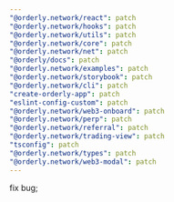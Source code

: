 ```yaml
---
"@orderly.network/react": patch
"@orderly.network/hooks": patch
"@orderly.network/utils": patch
"@orderly.network/core": patch
"@orderly.network/net": patch
"@orderly/docs": patch
"@orderly.network/examples": patch
"@orderly.network/storybook": patch
"@orderly.network/cli": patch
"create-orderly-app": patch
"eslint-config-custom": patch
"@orderly.network/web3-onboard": patch
"@orderly.network/perp": patch
"@orderly.network/referral": patch
"@orderly.network/trading-view": patch
"tsconfig": patch
"@orderly.network/types": patch
"@orderly.network/web3-modal": patch
---
```


fix bug;
